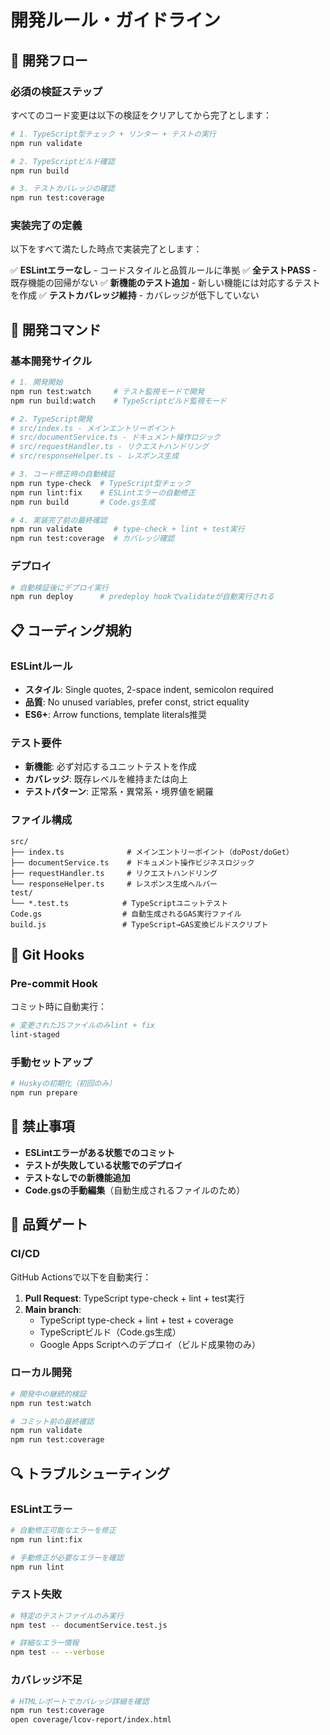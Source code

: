 # 開発ルール・ガイドライン

## 🚦 開発フロー

### 必須の検証ステップ

すべてのコード変更は以下の検証をクリアしてから完了とします：

```bash
# 1. TypeScript型チェック + リンター + テストの実行
npm run validate

# 2. TypeScriptビルド確認
npm run build

# 3. テストカバレッジの確認
npm run test:coverage
```

### 実装完了の定義

以下をすべて満たした時点で実装完了とします：

✅ **ESLintエラーなし** - コードスタイルと品質ルールに準拠
✅ **全テストPASS** - 既存機能の回帰がない
✅ **新機能のテスト追加** - 新しい機能には対応するテストを作成
✅ **テストカバレッジ維持** - カバレッジが低下していない

## 🔧 開発コマンド

### 基本開発サイクル

```bash
# 1. 開発開始
npm run test:watch     # テスト監視モードで開発
npm run build:watch    # TypeScriptビルド監視モード

# 2. TypeScript開発
# src/index.ts - メインエントリーポイント
# src/documentService.ts - ドキュメント操作ロジック
# src/requestHandler.ts - リクエストハンドリング
# src/responseHelper.ts - レスポンス生成

# 3. コード修正時の自動検証
npm run type-check  # TypeScript型チェック
npm run lint:fix    # ESLintエラーの自動修正
npm run build       # Code.gs生成

# 4. 実装完了前の最終確認
npm run validate       # type-check + lint + test実行
npm run test:coverage  # カバレッジ確認
```

### デプロイ

```bash
# 自動検証後にデプロイ実行
npm run deploy      # predeploy hookでvalidateが自動実行される
```

## 📋 コーディング規約

### ESLintルール

- **スタイル**: Single quotes, 2-space indent, semicolon required
- **品質**: No unused variables, prefer const, strict equality
- **ES6+**: Arrow functions, template literals推奨

### テスト要件

- **新機能**: 必ず対応するユニットテストを作成
- **カバレッジ**: 既存レベルを維持または向上
- **テストパターン**: 正常系・異常系・境界値を網羅

### ファイル構成

```
src/
├── index.ts              # メインエントリーポイント（doPost/doGet）
├── documentService.ts    # ドキュメント操作ビジネスロジック
├── requestHandler.ts     # リクエストハンドリング
└── responseHelper.ts     # レスポンス生成ヘルパー
test/
└── *.test.ts            # TypeScriptユニットテスト
Code.gs                  # 自動生成されるGAS実行ファイル
build.js                 # TypeScript→GAS変換ビルドスクリプト
```

## 🔄 Git Hooks

### Pre-commit Hook

コミット時に自動実行：

```bash
# 変更されたJSファイルのみlint + fix
lint-staged
```

### 手動セットアップ

```bash
# Huskyの初期化（初回のみ）
npm run prepare
```

## 🚫 禁止事項

- **ESLintエラーがある状態でのコミット**
- **テストが失敗している状態でのデプロイ**
- **テストなしでの新機能追加**
- **Code.gsの手動編集**（自動生成されるファイルのため）

## 🎯 品質ゲート

### CI/CD

GitHub Actionsで以下を自動実行：

1. **Pull Request**: TypeScript type-check + lint + test実行
2. **Main branch**: 
   - TypeScript type-check + lint + test + coverage
   - TypeScriptビルド（Code.gs生成）
   - Google Apps Scriptへのデプロイ（ビルド成果物のみ）

### ローカル開発

```bash
# 開発中の継続的検証
npm run test:watch

# コミット前の最終確認
npm run validate
npm run test:coverage
```

## 🔍 トラブルシューティング

### ESLintエラー

```bash
# 自動修正可能なエラーを修正
npm run lint:fix

# 手動修正が必要なエラーを確認
npm run lint
```

### テスト失敗

```bash
# 特定のテストファイルのみ実行
npm test -- documentService.test.js

# 詳細なエラー情報
npm test -- --verbose
```

### カバレッジ不足

```bash
# HTMLレポートでカバレッジ詳細を確認
npm run test:coverage
open coverage/lcov-report/index.html
```